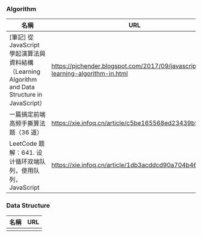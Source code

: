 ### Algorithm
|名稱|URL|
|--|--|
|[筆記] 從 JavaScript 學起演算法與資料結構（Learning Algorithm and Data Structure in JavaScript）|https://pjchender.blogspot.com/2017/09/javascript-learning-algorithm-in.html|
|一篇搞定前端高频手撕算法题（36 道）|https://xie.infoq.cn/article/c5be165568ed23439b5aafd7f|
|LeetCode 题解：641. 设计循环双端队列，使用队列，JavaScript|https://xie.infoq.cn/article/1db3acddcd90a704b46cfc53d|


### Data Structure
|名稱|URL|
|--|--|
|||


